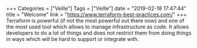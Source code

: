 +++
Categories = ["Veille"]
Tags = ["Veille"]
date = "2019-02-18 17:47:44"
title = "Welcome"
link = "https://www.terraform-best-practices.com/"
+++
Terraform is powerful (if not the most powerful out there now) and one of the most used tool which allows to manage infrastructure as code. It allows developers to do a lot of things and does not restrict them from doing things in ways which will be hard to support or integrate with.